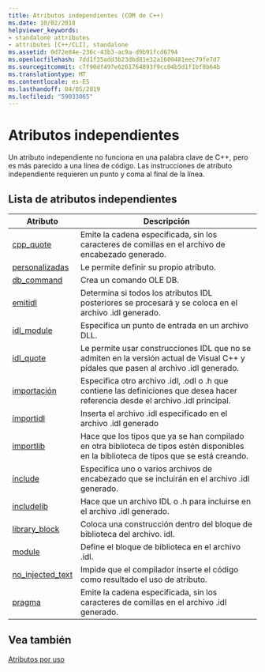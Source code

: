 ```yaml
---
title: Atributos independientes (COM de C++)
ms.date: 10/02/2018
helpviewer_keywords:
- standalone attributes
- attributes [C++/CLI], standalone
ms.assetid: 0d72e84e-236c-43b3-ac9a-d9b91fcd6794
ms.openlocfilehash: 7dd1f35add3b23dbd81e32a1600481eec79fe7d7
ms.sourcegitcommit: c7f90df497e6261764893f9cc04b5d1f1bf0b64b
ms.translationtype: MT
ms.contentlocale: es-ES
ms.lasthandoff: 04/05/2019
ms.locfileid: "59033065"
---
```

# <a name="stand-alone-attributes"></a>Atributos independientes

Un atributo independiente no funciona en una palabra clave de C++, pero es más parecido a una línea de código. Las instrucciones de atributo independiente requieren un punto y coma al final de la línea.

## <a name="stand-alone-attribute-list"></a>Lista de atributos independientes

|Atributo|Descripción|
|---------------|-----------------|
|[cpp_quote](cpp-quote.md)|Emite la cadena especificada, sin los caracteres de comillas en el archivo de encabezado generado.|
|[personalizadas](custom-cpp.md)|Le permite definir su propio atributo.|
|[db_command](db-command.md)|Crea un comando OLE DB.|
|[emitidl](emitidl.md)|Determina si todos los atributos IDL posteriores se procesará y se coloca en el archivo .idl generado.|
|[idl_module](idl-module.md)|Especifica un punto de entrada en un archivo DLL.|
|[idl_quote](idl-quote.md)|Le permite usar construcciones IDL que no se admiten en la versión actual de Visual C++ y pídales que pasen al archivo .idl generado.|
|[importación](import.md)|Especifica otro archivo .idl, .odl o .h que contiene las definiciones que desea hacer referencia desde el archivo .idl principal.|
|[importidl](importidl.md)|Inserta el archivo .idl especificado en el archivo .idl generado|
|[importlib](importlib.md)|Hace que los tipos que ya se han compilado en otra biblioteca de tipos estén disponibles en la biblioteca de tipos que se está creando.|
|[include](include-cpp.md)|Especifica uno o varios archivos de encabezado que se incluirán en el archivo .idl generado.|
|[includelib](includelib-cpp.md)|Hace que un archivo IDL o .h para incluirse en el archivo .idl generado.|
|[library_block](library-block.md)|Coloca una construcción dentro del bloque de biblioteca del archivo. idl.|
|[module](module-cpp.md)|Define el bloque de biblioteca en el archivo .idl.|
|[no_injected_text](no-injected-text.md)|Impide que el compilador inserte el código como resultado el uso de atributo.|
|[pragma](pragma.md)|Emite la cadena especificada, sin los caracteres de comillas en el archivo .idl generado.|

## <a name="see-also"></a>Vea también

[Atributos por uso](attributes-by-usage.md)